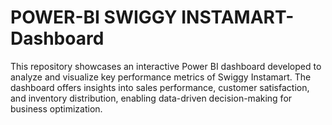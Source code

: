 # POWER-BI SWIGGY INSTAMART-Dashboard
This repository showcases an interactive Power BI dashboard developed to analyze and visualize key performance metrics of Swiggy Instamart. The dashboard offers insights into sales performance, customer satisfaction, and inventory distribution, enabling data-driven decision-making for business optimization.
